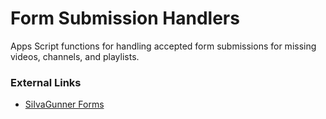 # Form Submission Handlers

Apps Script functions for handling accepted form submissions for missing videos, channels, and playlists.

### External Links

* [SiIvaGunner Forms](https://drive.google.com/drive/u/0/folders/140VvdEMyyS8mLGzC2OmVBH-NA0xvnl5Y)
